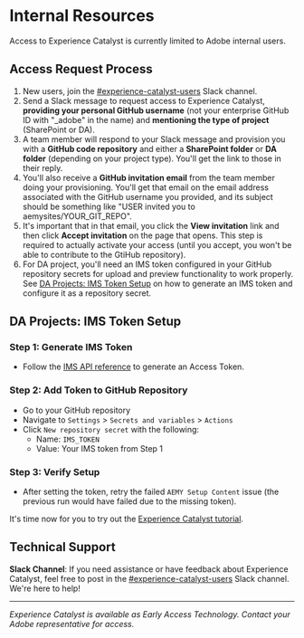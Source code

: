 # Internal Resources

Access to Experience Catalyst is currently limited to Adobe internal users.

## Access Request Process

1. New users, join the [#experience-catalyst-users](https://adobe.enterprise.slack.com/archives/experience-catalyst-users) Slack channel.
2. Send a Slack message to request access to Experience Catalyst, **providing your personal GitHub username** (not your enterprise GitHub ID with "_adobe" in the name) and **mentioning the type of project** (SharePoint or DA).
3. A team member will respond to your Slack message and provision you with a **GitHub code repository** and either a **SharePoint folder** or **DA folder** (depending on your project type). You'll get the link to those in their reply.
4. You'll also receive a **GitHub invitation email** from the team member doing your provisioning. You'll get that email on the email address associated with the GitHub username you provided, and its subject should be something like "USER invited you to aemysites/YOUR_GIT_REPO".
5. It's important that in that email, you click the **View invitation** link and then click **Accept invitation** on the page that opens. This step is required to actually activate your access (until you accept, you won't be able to contribute to the GtiHub repository).
6. For DA project, you'll need an IMS token configured in your GitHub repository secrets for upload and preview functionality to work properly. See [DA Projects: IMS Token Setup](support.md#da-projects-ims-token-setup) on how to generate an IMS token and configure it as a repository secret.

## DA Projects: IMS Token Setup

### Step 1: Generate IMS Token
- Follow the [IMS API reference](https://developer.adobe.com/developer-console/docs/guides/authentication/ServerToServerAuthentication/ims#fetching-access-tokens) to generate an Access Token.

### Step 2: Add Token to GitHub Repository
- Go to your GitHub repository
- Navigate to `Settings` > `Secrets and variables` > `Actions`
- Click `New repository secret` with the following:
    - Name: `IMS_TOKEN`
    - Value: Your IMS token from Step 1

### Step 3: Verify Setup
- After setting the token, retry the failed `AEMY Setup Content` issue (the previous run would have failed due to the missing token).

It's time now for you to try out the [Experience Catalyst tutorial](tutorial.md).

## Technical Support

**Slack Channel**: If you need assistance or have feedback about Experience Catalyst, feel free to post in the [#experience-catalyst-users](https://adobe.enterprise.slack.com/archives/experience-catalyst-users) Slack channel. We're here to help!

---

*Experience Catalyst is available as Early Access Technology. Contact your Adobe representative for access.*
